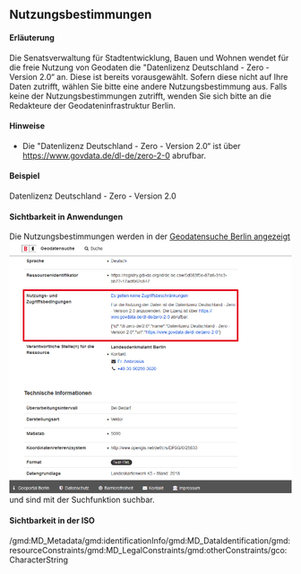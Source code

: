 ## Nutzungsbestimmungen

#### Erläuterung
Die Senatsverwaltung für Stadtentwicklung, Bauen und Wohnen wendet für die freie Nutzung von Geodaten die "Datenlizenz Deutschland - Zero - Version 2.0“ an. Diese ist bereits vorausgewählt. Sofern diese nicht auf Ihre Daten zutrifft, wählen Sie bitte eine andere Nutzungsbestimmung aus. Falls keine der Nutzungsbestimmungen zutrifft, wenden Sie sich bitte an die Redakteure der Geodateninfrastruktur Berlin.

#### Hinweise
* Die "Datenlizenz Deutschland - Zero - Version 2.0“ ist über <a href="https://www.govdata.de/dl-de/zero-2-0" class="popup" target="_blank">https://www.govdata.de/dl-de/zero-2-0</a> abrufbar.

#### Beispiel
Datenlizenz Deutschland - Zero - Version 2.0

#### Sichtbarkeit in Anwendungen
Die Nutzungsbestimmungen werden in der <a href="https://gdi.berlin.de/geonetwork/srv/ger/catalog.search#/metadata/4949391f-a7a9-4b24-b855-5e8dbf5e3f6d" class="popup" target="_blank">Geodatensuche Berlin angezeigt<span><br /><img src="https://raw.githubusercontent.com/gdi-be/mde-deployment/refs/heads/main/codelists/help/previews/termsOfUseId.png"></span></a><br /> und sind mit der Suchfunktion suchbar.

#### Sichtbarkeit in der ISO
/gmd:MD_Metadata/gmd:identificationInfo/gmd:MD_DataIdentification/gmd:resourceConstraints/gmd:MD_LegalConstraints/gmd:otherConstraints/gco:CharacterString
